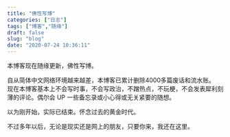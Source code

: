 ```yaml
---
title: "佛性写博"
categories: ["日志"]
tags: ["博客","随缘"]
draft: false
slug: "blog"
date: "2020-07-24 10:36:11"
---
```


本博客现在随缘更新，佛性写博。

自从简体中文网络环境越来越差，本博客已累计删除4000多篇废话和流水账。  
现在本博客基本上不会写时事，不会写政治，不蹭热点，不玩梗，不会发表犀利刻薄的评论。偶尔会 UP 一些备忘录或小心得或无关紧要的随想。

以为刚开始，实际已结束。怀念过去的黄金时代。

不过多年以后，无论是现实还是网上的朋友，只要你来，我还在这里。
